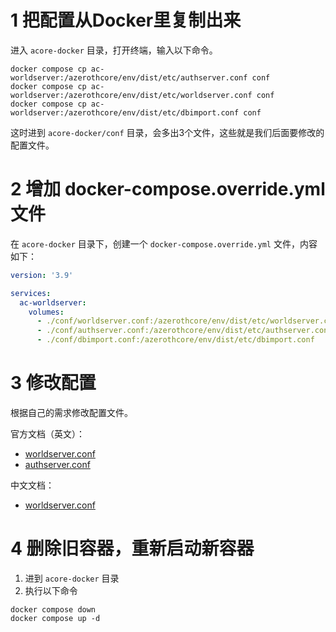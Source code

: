 
# 1 把配置从Docker里复制出来
进入 `acore-docker` 目录，打开终端，输入以下命令。
```shell
docker compose cp ac-worldserver:/azerothcore/env/dist/etc/authserver.conf conf
docker compose cp ac-worldserver:/azerothcore/env/dist/etc/worldserver.conf conf
docker compose cp ac-worldserver:/azerothcore/env/dist/etc/dbimport.conf conf
```

这时进到 `acore-docker/conf` 目录，会多出3个文件，这些就是我们后面要修改的配置文件。

# 2 增加 docker-compose.override.yml 文件
在 `acore-docker` 目录下，创建一个 `docker-compose.override.yml` 文件，内容如下：
```yaml
version: '3.9'

services:
  ac-worldserver:
    volumes:
      - ./conf/worldserver.conf:/azerothcore/env/dist/etc/worldserver.conf
      - ./conf/authserver.conf:/azerothcore/env/dist/etc/authserver.conf
      - ./conf/dbimport.conf:/azerothcore/env/dist/etc/dbimport.conf
```

# 3 修改配置
根据自己的需求修改配置文件。

官方文档（英文）：
* [worldserver.conf](https://github.com/azerothcore/azerothcore-wotlk/blob/master/src/server/apps/worldserver/worldserver.conf.dist)
* [authserver.conf](https://github.com/azerothcore/azerothcore-wotlk/blob/master/src/server/apps/authserver/authserver.conf.dist)

中文文档：
* [worldserver.conf](../doc/worldserver.conf.md)

# 4 删除旧容器，重新启动新容器
1. 进到 `acore-docker` 目录
2. 执行以下命令
```
docker compose down
docker compose up -d
```
